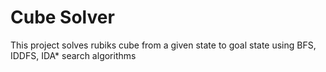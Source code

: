 # Cube Solver
This project solves rubiks cube from a given state to goal state using BFS, IDDFS, IDA* search algorithms
